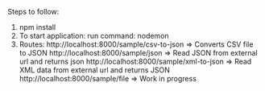 Steps to follow:

1) npm install
2) To start application:
 run command: nodemon
3) Routes:
  http://localhost:8000/sample/csv-to-json => Converts CSV file to JSON
  http://localhost:8000/sample/json => Read JSON from external url and returns json
  http://localhost:8000/sample/xml-to-json => Read XML data from external url and returns JSON
  http://localhost:8000/sample/file => Work in progress
